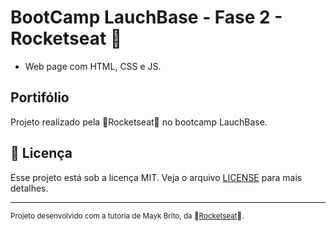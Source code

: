 

# BootCamp LauchBase - Fase 2 - Rocketseat 🚀

- Web page com HTML, CSS e JS.

## Portifólio

Projeto realizado pela 🚀Rocketseat🚀 no bootcamp LauchBase.

## :memo: Licença

Esse projeto está sob a licença MIT. Veja o arquivo [LICENSE](LICENSE.md) para mais detalhes.

---
<sup>Projeto desenvolvido com a tutoria de Mayk Brito, da 🚀[Rocketseat](rocketseat.com.br)🚀.</sup>